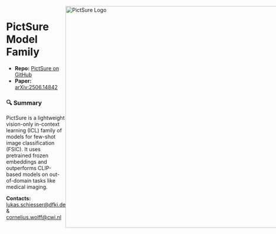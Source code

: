 <div style="display: flex; align-items: top; justify-content: space-between;">
  <div>
    <h1>PictSure Model Family</h1>
    <ul>
      <li><strong>Repo:</strong> <a href="https://github.com/PictSure/pictsure-library">PictSure on GitHub</a></li>
      <li><strong>Paper:</strong> <a href="https://arxiv.org/abs/2506.14842">arXiv:2506.14842</a></li>
    </ul>
    <h3>🔍 Summary</h3>
    <p>
      PictSure is a lightweight vision-only in-context learning (ICL) family of models for few-shot image classification (FSIC).
      It uses pretrained frozen embeddings and outperforms CLIP-based models on out-of-domain tasks like medical imaging.
    </p>
    <p>
      <strong>Contacts:</strong>
      <a href="mailto:lukas.schiesser@dfki.de">lukas.schiesser@dfki.de</a> & 
      <a href="mailto:cornelius.wolff@cwi.nl">cornelius.wolff@cwi.nl</a>
    </p>
  </div>
  <div>
      <img src="https://cdn-uploads.huggingface.co/production/uploads/65d65a40531e0bc924f0b1a3/aINq_HQmhIlapvtseaLIs.png" alt="PictSure Logo" width="600"/>
    </div>
</div>